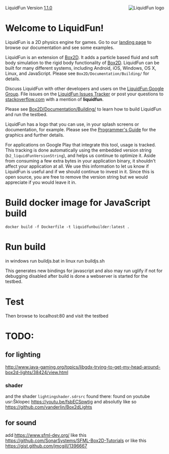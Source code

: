 <img src="liquidfun/Box2D/Documentation/Programmers-Guide/html/liquidfun-logo-square-small.png"
alt="LiquidFun logo" style="float:right;" />

LiquidFun Version [1.1.0][]

# Welcome to LiquidFun!

LiquidFun is a 2D physics engine for games.  Go to our
[landing page][] to browse our documentation and see some examples.

LiquidFun is an extension of [Box2D][]. It adds a particle based fluid and soft
body simulation to the rigid body functionality of [Box2D][]. LiquidFun can be
built for many different systems, including Android, iOS, Windows, OS X, Linux,
and JavaScript. Please see `Box2D/Documentation/Building/` for details.

Discuss LiquidFun with other developers and users on the
[LiquidFun Google Group][]. File issues on the [LiquidFun Issues Tracker][]
or post your questions to [stackoverflow.com][] with a mention of
**liquidfun**.

Please see [Box2D/Documentation/Building/][] to learn how to build LiquidFun and
run the testbed.

LiquidFun has a logo that you can use, in your splash screens or documentation,
for example. Please see the [Programmer's Guide][] for the graphics and further
details.

For applications on Google Play that integrate this tool, usage is tracked.
This tracking is done automatically using the embedded version string
(`b2_liquidFunVersionString`), and helps us continue to optimize it. Aside from
consuming a few extra bytes in your application binary, it shouldn't affect
your application at all. We use this information to let us know if LiquidFun
is useful and if we should continue to invest in it. Since this is open
source, you are free to remove the version string but we would appreciate if
you would leave it in.

  [LiquidFun Google Group]: https://groups.google.com/forum/#!forum/liquidfun
  [LiquidFun Issues Tracker]: http://github.com/google/liquidfun/issues
  [stackoverflow.com]: http://www.stackoverflow.com
  [landing page]: http://google.github.io/liquidfun
  [1.1.0]: http://google.github.io/liquidfun/ReleaseNotes.html
  [Box2D]: http://box2d.org
  [Box2D/Documentation/Building/]: http://google.github.io/liquidfun/Building.html
  [Programmer's Guide]: http://google.github.io/liquidfun/Programmers-Guide.html


# Build docker image for JavaScript build
```
docker build -f Dockerfile -t liquidfunbuilder:latest . 
```

# Run build
in windows run buildjs.bat
in linux run buildjs.sh 

This generates new bindings for javascript and also may run uglify if not for debugging disabled
after build is done a webserver is started for the testbed.

# Test
Then browse to localhost:80 and visit the testbed 

# TODO:
## for lighting
http://www.java-gaming.org/topics/libgdx-trying-to-get-my-head-around-box2d-lights/38424/view.html
### shader
and the shader ```lightingshader.sdrsrc``` found there: 
found on youtube usr:Šklopec https://youtu.be/fsbECSpwtig
and absolutly like so https://github.com/vanderlin/Box2dLights

## for sound
add https://www.sfml-dev.org/
like this https://github.com/SonarSystems/SFML-Box2D-Tutorials or like this https://gist.github.com/jmcgill/1396667
